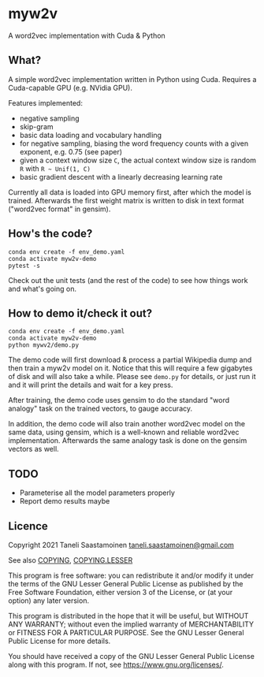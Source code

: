 # myw2v
A word2vec implementation with Cuda &amp; Python

## What?

A simple word2vec implementation written in Python using Cuda. Requires a Cuda-capable GPU (e.g. NVidia GPU).

Features implemented:
- negative sampling
- skip-gram
- basic data loading and vocabulary handling
- for negative sampling, biasing the word frequency counts with a given exponent, e.g. 0.75 (see paper)
- given a context window size `C`, the actual context window size is random `R` with `R ~ Unif(1, C)`
- basic gradient descent with a linearly decreasing learning rate

Currently all data is loaded into GPU memory first, after which the model is trained. Afterwards the first weight matrix is written to disk in text format ("word2vec format" in gensim).

## How's the code?

    conda env create -f env_demo.yaml
    conda activate myw2v-demo
    pytest -s

Check out the unit tests (and the rest of the code) to see how things work and what's going on.

## How to demo it/check it out?

    conda env create -f env_demo.yaml
    conda activate myw2v-demo
    python mywv2/demo.py

The demo code will first download & process a partial Wikipedia dump and then train a myw2v model on it. Notice that this will require a few gigabytes of disk and will also take a while. Please see `demo.py` for details, or just run it and it will print the details and wait for a key press.

After training, the demo code uses gensim to do the standard "word analogy" task on the trained vectors, to gauge accuracy.

In addition, the demo code will also train another word2vec model on the same data, using gensim, which is a well-known and reliable word2vec implementation. Afterwards the same analogy task is done on the gensim vectors as well.

## TODO

- Parameterise all the model parameters properly
- Report demo results maybe

## Licence

Copyright 2021 Taneli Saastamoinen <taneli.saastamoinen@gmail.com>

See also [COPYING](COPYING), [COPYING.LESSER](COPYING.LESSER)

This program is free software: you can redistribute it and/or modify
it under the terms of the GNU Lesser General Public License as published by
the Free Software Foundation, either version 3 of the License, or
(at your option) any later version.

This program is distributed in the hope that it will be useful,
but WITHOUT ANY WARRANTY; without even the implied warranty of
MERCHANTABILITY or FITNESS FOR A PARTICULAR PURPOSE.  See the
GNU Lesser General Public License for more details.

You should have received a copy of the GNU Lesser General Public License
along with this program.  If not, see <https://www.gnu.org/licenses/>.
